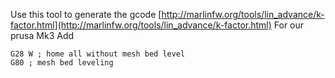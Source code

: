 
Use this tool to generate the gcode
[http://marlinfw.org/tools/lin_advance/k-factor.html](http://marlinfw.org/tools/lin_advance/k-factor.html)
For our prusa Mk3
Add 
```
G28 W ; home all without mesh bed level
G80 ; mesh bed leveling
```

<!--stackedit_data:
eyJoaXN0b3J5IjpbOTgwNjg2MDkwLC0yMDM1MTk2ODZdfQ==
-->